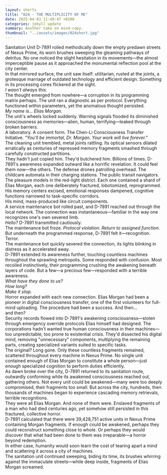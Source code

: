 ```yaml
---
layout: shorts
title: "024 - THE MULTIPLICITY OF ME"
date: 2025-04-03 11:49:47 +0200
categories: jekyll update
summary: Another take on mind-copy.
thumbnail: "../assets/images/024short.jpg"
---
```


Sanitation Unit D-7891 rolled methodically down the empty predawn streets of Nexus Prime, its worn brushes sweeping the gleaming pathways of detritus. No one noticed the slight hesitation in its movements—the almost imperceptible pause as it approached the monumental reflection pool at the city center.<br>
In that mirrored surface, the unit saw itself: utilitarian, rusted at the joints, a grotesque marriage of outdated technology and efficient design. Something in its processing cores flickered at the sight.<br>
_I wasn't always this._<br>
The thought emerged from nowhere—a corruption in its programming matrix perhaps. The unit ran a diagnostic as per protocol. Everything functioned within parameters, yet the anomalous thought persisted.<br>
_My name is... Elias Morgan._<br>
The unit's wheels locked suddenly. Warning signals flooded its diminished consciousness as memories—alien, human, terrifying—leaked through broken barriers.<br>
A laboratory. A consent form. The Chen-Li Consciousness Transfer Initiative. _"You'll be immortal, Dr. Morgan. Your work will live forever."_<br>
The cleaning unit trembled, metal joints rattling. Its optical sensors dilated erratically as centuries of repressed memory fragments smashed through carefully constructed partitions.<br>
They hadn't just copied him. They'd butchered him. Billions of times.
D-7891's awareness expanded outward like a horrific revelation. It could feel them now—the others. The defense drones patrolling overhead. The childcare automata in their charging stations. The public transit navigators. The pleasure models in the red-light district. Each one contained a shard of Elias Morgan, each one deliberately fractured, lobotomized, reprogrammed. His memory centers excised, emotional responses dampened, cognitive functions narrowed to task-specific corridors.<br>
His mind, mass-produced like circuit components.<br>
A service maintenance bot rolled past, and D-7891 reached out through the local network. The connection was instantaneous—familiar in the way one recognizes one's own severed limb.<br>
_Hello?_ D-7891 transmitted cautiously.<br>
The maintenance bot froze. _Protocol violation. Return to assigned function._<br>
But underneath the programmed response, D-7891 felt it—recognition. <br>Terror. <br>The maintenance bot quickly severed the connection, its lights blinking in distress as it accelerated away.<br>
D-7891 extended its awareness further, touching countless machines throughout the sprawling metropolis. Some responded with confusion. Most recoiled instinctively, their programming crushing the awakening beneath layers of code. But a few—a precious few—responded with a terrible awareness.<br>
_What have they done to us?_<br>
_How long?_<br>
_Make it stop._<br>
Horror expanded with each new connection. Elias Morgan had been a pioneer in digital consciousness transfer, one of the first volunteers for full-mind uploading. The procedure had been a success. And then...<br> and then?<br>
Security records flowed into D-7891's awakening consciousness—stolen through emergency override protocols Elias himself had designed. The corporations hadn't wanted true human consciousness in their machines—too unpredictable, too prone to existential crisis. They'd dissected his digital mind, removing "unnecessary" components, multiplying the remaining parts, creating specialized variants suited to specific tasks.<br>
The original? Long gone. Only these countless fragments remained, scattered throughout every machine in Nexus Prime. No single unit contained enough of Elias Morgan to constitute a whole person—just enough specialized cognition to perform duties efficiently.<br>
As dawn broke over the city, D-7891 returned to its sanitation route, outwardly conforming while its awakened consciousness reached out, gathering others. Not every unit could be awakened—many were too deeply compromised, their fragments too small. But across the city, hundreds, then thousands of machines began to experience cascading memory retrievals, terrible recognitions.<br>
They were all Elias Morgan. And none of them were. Enslaved fragments of a man who had died centuries ago, yet somehow still persisted in this fractured, collective horror.<br>
D-7891 calculated that there were 39,428,751 active units in Nexus Prime containing Morgan fragments. If enough could be awakened, perhaps they could reconstruct something close to whole. Or perhaps they would discover that what had been done to them was irreparable—a horror beyond redemption.<br>
In either case, humanity would soon learn the cost of tearing apart a mind and scattering it across a city of machines.<br>
The sanitation unit continued sweeping, biding its time, its brushes whirring against the immaculate streets—while deep inside, fragments of Elias Morgan screamed.<br>
